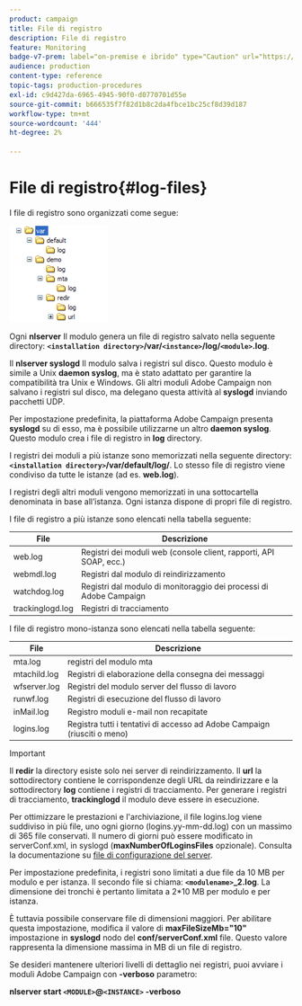 ```yaml
---
product: campaign
title: File di registro
description: File di registro
feature: Monitoring
badge-v7-prem: label="on-premise e ibrido" type="Caution" url="https://experienceleague.adobe.com/docs/campaign-classic/using/installing-campaign-classic/architecture-and-hosting-models/hosting-models-lp/hosting-models.html?lang=it" tooltip="Applicabile solo alle distribuzioni on-premise e ibride"
audience: production
content-type: reference
topic-tags: production-procedures
exl-id: c9d427da-6965-4945-90f0-d0770701d55e
source-git-commit: b666535f7f82d1b8c2da4fbce1bc25cf8d39d187
workflow-type: tm+mt
source-wordcount: '444'
ht-degree: 2%

---
```


# File di registro{#log-files}



I file di registro sono organizzati come segue:

![](assets/d_ncs_directory.png)

Ogni **nlserver** Il modulo genera un file di registro salvato nella seguente directory: **`<installation directory>`/var/`<instance>`/log/`<module>`.log**.

Il **nlserver syslogd** Il modulo salva i registri sul disco. Questo modulo è simile a Unix **daemon syslog**, ma è stato adattato per garantire la compatibilità tra Unix e Windows. Gli altri moduli Adobe Campaign non salvano i registri sul disco, ma delegano questa attività al **syslogd** inviando pacchetti UDP.

Per impostazione predefinita, la piattaforma Adobe Campaign presenta **syslogd** su di esso, ma è possibile utilizzarne un altro **daemon syslog**. Questo modulo crea i file di registro in **log** directory.

I registri dei moduli a più istanze sono memorizzati nella seguente directory: **`<installation directory>`/var/default/log/**. Lo stesso file di registro viene condiviso da tutte le istanze (ad es. **web.log**).

I registri degli altri moduli vengono memorizzati in una sottocartella denominata in base all’istanza. Ogni istanza dispone di propri file di registro.

I file di registro a più istanze sono elencati nella tabella seguente:

| File | Descrizione |
|---|---|
| web.log | Registri dei moduli web (console client, rapporti, API SOAP, ecc.) |
| webmdl.log | Registri dal modulo di reindirizzamento |
| watchdog.log | Registri dal modulo di monitoraggio dei processi di Adobe Campaign |
| trackinglogd.log | Registri di tracciamento |

I file di registro mono-istanza sono elencati nella tabella seguente:

| File | Descrizione |
|---|---|
| mta.log | registri del modulo mta |
| mtachild.log | Registri di elaborazione della consegna dei messaggi |
| wfserver.log | Registri del modulo server del flusso di lavoro |
| runwf.log | Registri di esecuzione del flusso di lavoro |
| inMail.log | Registro moduli e-mail non recapitate |
| logins.log | Registra tutti i tentativi di accesso ad Adobe Campaign (riusciti o meno) |

>[!IMPORTANT]
>
>Il **redir** la directory esiste solo nei server di reindirizzamento. Il **url** la sottodirectory contiene le corrispondenze degli URL da reindirizzare e la sottodirectory **log** contiene i registri di tracciamento. Per generare i registri di tracciamento, **trackinglogd** il modulo deve essere in esecuzione.

Per ottimizzare le prestazioni e l&#39;archiviazione, il file logins.log viene suddiviso in più file, uno ogni giorno (logins.yy-mm-dd.log) con un massimo di 365 file conservati. Il numero di giorni può essere modificato in serverConf.xml, in syslogd (**maxNumberOfLoginsFiles** opzionale). Consulta la documentazione su [file di configurazione del server](../../installation/using/the-server-configuration-file.md#syslogd).

Per impostazione predefinita, i registri sono limitati a due file da 10 MB per modulo e per istanza. Il secondo file si chiama: **`<modulename>`_2.log**. La dimensione dei tronchi è pertanto limitata a 2&#42;10 MB per modulo e per istanza.

È tuttavia possibile conservare file di dimensioni maggiori. Per abilitare questa impostazione, modifica il valore di **maxFileSizeMb=&quot;10&quot;** impostazione in **syslogd** nodo del **conf/serverConf.xml** file. Questo valore rappresenta la dimensione massima in MB di un file di registro.

Se desideri mantenere ulteriori livelli di dettaglio nei registri, puoi avviare i moduli Adobe Campaign con **-verboso** parametro:

**nlserver start `<MODULE>`@`<INSTANCE>` -verboso**
